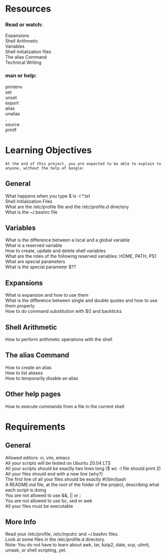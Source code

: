 # Resources
### Read or watch: 
Expansions  
Shell Arithmetic  
Variables  
Shell initialization files  
The alias Command  
Technical Writing  

### man or help:

printenv  
set  
unset  
export  
alias  
unalias  
.  
source  
printf  

# Learning Objectives
`At the end of this project, you are expected to be able to explain to anyone, without the help of Google:`

## General
What happens when you type $ ls -l *.txt  
Shell Initialization Files  
What are the /etc/profile file and the /etc/profile.d directory  
What is the ~/.bashrc file   

## Variables
What is the difference between a local and a global variable  
What is a reserved variable  
How to create, update and delete shell variables  
What are the roles of the following reserved variables: HOME, PATH, PS1  
What are special parameters  
What is the special parameter $??  

## Expansions  
What is expansion and how to use them  
What is the difference between single and double quotes and how to use them properly  
How to do command substitution with $() and backticks  

## Shell Arithmetic
How to perform arithmetic operations with the shell  

## The alias Command  
How to create an alias  
How to list aliases  
How to temporarily disable an alias 

## Other help pages  
How to execute commands from a file in the current shell  

# Requirements

## General
Allowed editors: vi, vim, emacs  
All your scripts will be tested on Ubuntu 20.04 LTS  
All your scripts should be exactly two lines long ($ wc -l file should print 2)  
All your files should end with a new line (why?)  
The first line of all your files should be exactly #!/bin/bash  
A README.md file, at the root of the folder of the project, describing what each script is doing  
You are not allowed to use &&, || or ;  
You are not allowed to use bc, sed or awk  
All your files must be executable  

## More Info
Read your /etc/profile, /etc/inputrc and ~/.bashrc files.  
Look at some files in the /etc/profile.d directory.  
Note: You do not have to learn about awk, tar, bzip2, date, scp, ulimit, umask, or shell scripting, yet.